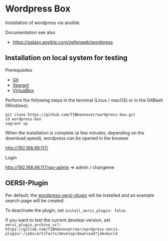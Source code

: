 # Wordpress Box

Installation of wordpress via ansible.

Documentation see also
* https://galaxy.ansible.com/oefenweb/wordpress

## Installation on local system for testing

Prerequisites
* [Git](https://git-scm.com/downloads)
* [Vagrant](https://www.vagrantup.com/downloads.html)
* [VirtualBox](https://www.virtualbox.org/wiki/Downloads)

Perform the following steps in the terminal (Linux / macOS) or in the GitBash (Windows).
```
git clone https://github.com/TIBHannover/wordpress-box.git
cd wordpress-box
vagrant up
```

When the installation is complete (a few minutes, depending on the download speed), wordpress can be opened in the browser

<http://192.168.98.117/>

Login

<http://192.168.98.117/wp-admin> => admin / changeme

## OERSI-Plugin

Per default, the [wordpress-oersi-plugin](https://gitlab.com/TIBHannover/oer/wordpress-oersi-plugin) will be installed and an example search-page will be created.

To deactivate the plugin, set `install_oersi_plugin: false`

If you want to test the current develop-version, set `oersi_plugin_archive_url: https://gitlab.com/TIBHannover/oer/wordpress-oersi-plugin/-/jobs/artifacts/develop/download?job=build`

